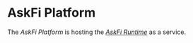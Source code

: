# AskFi Platform

The _AskFi Platform_ is hosting the [_AskFi Runtime_](../AskFi.Runtime/) as a service.

